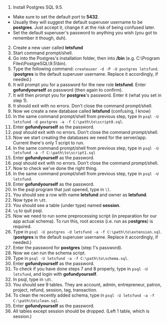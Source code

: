 1. Install Postgres SQL 9.5.
  - Make sure to set the default port to **5432**.
  - Usually they will suggest the default superuser username to be **postgres**. Just accept it, change it at the risk of being confused later.
  - Set the default superuser's password to anything you wish (you got to remember it though, duh).
2. Create a new user called **letsfund**
  1. Start command prompt/shell.
  2. Go into the Postgres's installation folder, then into **/bin** (e.g. C:\Program Files\PostgreSQL\9.5\bin).
  3. Type the following command: `createuser -d -P -U postgres letsfund`. (**postgres** is the default superuser username. Replace it accordingly, if needed.)
  4. It will prompt you for a password for the new role **letsfund**. Enter **gofundyourself** as password (then again to confirm).
  5. It will then prompt you for **postgres**'s password. Enter it (what you set in step 1).
  6. It should exit with no errors. Don't close the command prompt/shell.  
3. Now we create a new database called **letsfund** (confusing, I know)
  1. In the same command prompt/shell from previous step, type in `psql -U letsfund -d postgres -a -f C:\path\to\script0.sql`.
  2. Enter **gofundyourself** as the password.
  3. psql should exit with no errors. Don't close the command prompt/shell.
4. Now we start creating the databases we need for the server/app. Current there's only 1 script to run.
  1. In the same command prompt/shell from previous step, type in `psql -U letsfund -a -f C:\path\to\script1.sql`
  2. Enter **gofundyourself** as the password.
  3. psql should exit with no errors. Don't close the command prompt/shell.
5. Now to check we've done the right thing.
  1. In the same command prompt/shell from previous step, type in `psql -U letsfund`.
  2. Enter **gofundyourself** as the password.
  3. In the psql program that just opened, type in `\l`.
  4. You should see a row with name **letsfund** and owner as **letsfund**.
  5. Now type in `\dt`.
  6. You should see a table (under type) named **session**.
  7. `\q` to quit psql.
6. Now we need to run some preprocessing script (in preparation for our app actual schema). To run this, root access (i.e. run as p**ostgres**) is required.
  1. Type in `psql -U postgres -d letsfund -a -f C:\path\to\extension.sql`. (**postgres** is the default superuser username. Replace it accordingly, if needed.)
  2. Enter the password for **postgres** (step 1's password).
7. Now we can run the schema script.
  1. Type in `psql -U letsfund -a -f C:\path\to\schema.sql`.
  2. Enter **gofundyourself** as the password.
8. To check if you have done steps 7 and 8 properly, type in `psql -U letsfund`, and login with **gofundyourself**.
  1. In psql, type in `\dt`.
  2. You should see 9 tables. They are account, admin, entrepreneur, patron, project, refund, session, tag, transaction.
9. To clean the recently added schema, type in `psql -U letsfund -a -f C:\path\to\clean.sql`.
  1. Enter **gofundyourself** as the password.
  2. All tables except session should be dropped. (Left 1 table, which is session.)
